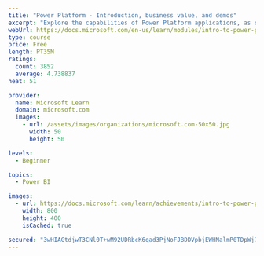 ```yaml
---
title: "Power Platform - Introduction, business value, and demos"
excerpt: "Explore the capabilities of Power Platform applications, as seen in demonstrations and customer case studies."
webUrl: https://docs.microsoft.com/en-us/learn/modules/intro-to-power-platform-mba/
type: course
price: Free
length: PT35M
ratings:
  count: 3852
  average: 4.738837
heat: 51

provider:
  name: Microsoft Learn
  domain: microsoft.com
  images:
    - url: /assets/images/organizations/microsoft.com-50x50.jpg
      width: 50
      height: 50

levels:
  - Beginner

topics:
  - Power BI

images:
  - url: https://docs.microsoft.com/learn/achievements/intro-to-power-platform-social.png
    width: 800
    height: 400
    isCached: true

secured: "3wHIAGtdjwT3CNl0T+wM92UDRbcK6qad3PjNoFJBDDVpbjEWHNalmP0TDpWj7nTCjaXgyWb8Kuy7EnANY0i3+WEu2fLXn3atf858dOOhRIZyMErCnYov9FogzHZGkot/3rft/R+cLraXoVuVASaaEXrmXLKCvJXh+eKL3MkvKTWCytyLw29s/yWPO976JfLZ3L7Jpr5K3YSxYoXv4HRlyRHdhTt9nfQ4uG4adGntwTdTRhlk8KevD8GaMILyaWs0TYYYs4h5odq1cBws5ZNJosI+e697TN6WC+4ysLTO34i3iiJtrLso7GIk48/WMbFtJ4WDzuWzQqy08C8R5RQ1BL3cu2Ema8F0SPyGaeHz+qizmVIFUFeZ0mnb9KzimP0DBAumFjpjGAZJ4MhUvMRjZ5L4WdKz7K2ZNm5tRytQ9dA=;1XEv6NfcwLmn/jIcKhbXow=="
---
```



